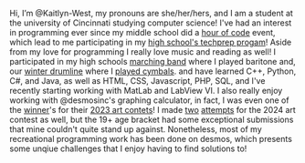   Hi, I’m @Kaitlyn-West, my pronouns are she/her/hers, and I am a student at the university of Cincinnati studying computer science! I've had an interest in programming ever since my middle school did a [hour of code](code.org) event, which lead to me participating in my [high school's techprep progam](centervilleitcs.com)! Aside from my love for programming I really love music and reading as well! I participated in my high schools [marching band](https://youtu.be/PoQOS9aAL9A?si=9SlV_SQMoCg4N9_S) where I played baritone and, our [winter drumline](https://youtu.be/DwyODt1GPcw?si=U35vGN6Z0Om2F34L) where I [played cymbals](https://www.youtube.com/watch?v=gDi9bAtpnC8).
and have learned C++, Python, C#, and Java, as well as HTML, CSS, Javascript, PHP, SQL, and I've recently starting working with MatLab and LabView VI. I also really enjoy working with @desmosinc's graphing calculator, in fact, I was even one of the [winner](https://www.desmos.com/art-2023#17;sahvbml7w7)'s for their [2023 art contets](https://www.desmos.com/art-2023#17)! I made [two](https://www.desmos.com/3d/sqwdaw1teh) [attempts](https://www.desmos.com/calculator/eqzu1wlhlq) for the 2024 art contest as well, but the 19+ age bracket had some exceptional submissions that mine couldn't quite stand up against. Nonetheless, most of my recreational programming work has been done on desmos, which presents some unqiue challenges that I enjoy having to find solutions to!
  
